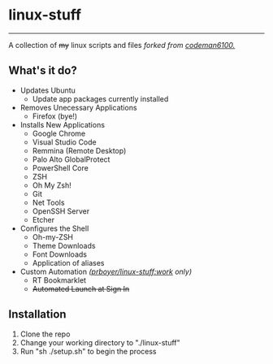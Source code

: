 # linux-stuff
---
A collection of ~~my~~ linux scripts and files _forked from [codeman6100.](https://github.com/codeman6100/linux-stuff)_

## What's it do?
* Updates Ubuntu
  * Update app packages currently installed
* Removes Unecessary Applications
  * Firefox (bye!)
* Installs New Applications
  * Google Chrome
  * Visual Studio Code
  * Remmina (Remote Desktop)
  * Palo Alto GlobalProtect
  * PowerShell Core
  * ZSH
  * Oh My Zsh!
  * Git
  * Net Tools
  * OpenSSH Server
  * Etcher
* Configures the Shell
  * Oh-my-ZSH
  * Theme Downloads
  * Font Downloads
  * Application of aliases
* Custom Automation _([prboyer/linux-stuff:work](https://github.com/prboyer/linux-stuff/tree/work) only)_
  * RT Bookmarklet
  * ~~Automated Launch at Sign In~~
## Installation
1. Clone the repo
2. Change your working directory to "./linux-stuff"
3. Run "sh ./setup.sh" to begin the process
